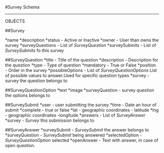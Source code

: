 #Survey Schema
_________________
OBJECTS

##Survey

*name
*description
*status - Active or Inactive
*owner - User than owns the survey
*surveyQuestions - List of _SurveyQuestion_
*surveySubmits - List of _SurveySubmits_ fo this survey

##SurveyQuestion
*title - Title of the question
*description - Description for the question
*type - Type of question
*mandatory - True or False
*position - Order in the survey
*possibleOptions - List of _SurveyQuestionOptions_ List of possible values to answer.Used for specific question types
*survey - survey the question belongs to

##SurveyQuestionOption
*text
*image
*surveyQuestion - survey question the options belongs to

##SurveySubmit
*user - user submitting the survey
*time - Date an hour of submit
*complete - true or false
*lat - geographic coordinates - latitude
*lng - geographic coordinates -longitude
*answers - List of _SurveyAnswer_
*survey - _Survey_ this submission belongs to

##SurveyAnswer
*surveySubmit - _SurveySubmit_ the answer belongs to 
*surveyQuestion - _SurveySubmit_ being answered
*selectedOption - _SurveyQuestionOption_ selected 
*openAnswer - Text with answer, in case of open question.


